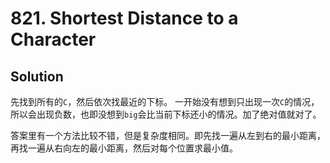 # 821. Shortest Distance to a Character

## Solution

先找到所有的`C`，然后依次找最近的下标。
一开始没有想到只出现一次`C`的情况，所以会出现负数，也即没想到`big`会比当前下标还小的情况。加了绝对值就对了。

答案里有一个方法比较不错，但是复杂度相同。即先找一遍从左到右的最小距离，再找一遍从右向左的最小距离，然后对每个位置求最小值。

